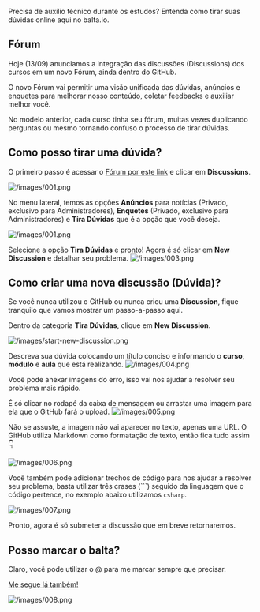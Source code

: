 Precisa de auxílio técnico durante os estudos? Entenda como tirar suas dúvidas online aqui no balta.io.

## Fórum
Hoje (13/09) anunciamos a integração das discussões (Discussions) dos cursos em um novo Fórum, ainda dentro do GitHub.

O novo Fórum vai permitir uma visão unificada das dúvidas, anúncios e enquetes para melhorar nosso conteúdo, coletar feedbacks e auxiliar melhor você.

No modelo anterior, cada curso tinha seu fórum, muitas vezes duplicando perguntas ou mesmo tornando confuso o processo de tirar dúvidas.

## Como posso tirar uma dúvida?
O primeiro passo é acessar o [Fórum por este link](https://github.com/balta-io/forum) e clicar em **Discussions**.

![/images/001.png]()

No menu lateral, temos as opções **Anúncios** para notícias (Privado, exclusivo para Administradores), **Enquetes** (Privado, exclusivo para Administradores) e **Tira Dúvidas** que é a opção que você deseja.

![/images/001.png]()

Selecione a opção **Tira Dúvidas** e pronto! Agora é só clicar em **New Discussion** e detalhar seu problema.
![/images/003.png]()

## Como criar uma nova discussão (Dúvida)?
Se você nunca utilizou o GitHub ou nunca criou uma **Discussion**, fique tranquilo que vamos mostrar um passo-a-passo aqui.

Dentro da categoria **Tira Dúvidas**, clique em **New Discussion**.

![/images/start-new-discussion.png]()

Descreva sua dúvida colocando um título conciso e informando o **curso**, **módulo** e **aula** que está realizando.
![/images/004.png]()

Você pode anexar imagens do erro, isso vai nos ajudar a resolver seu problema mais rápido.

É só clicar no rodapé da caixa de mensagem ou arrastar uma imagem para ela que o GitHub fará o upload.
![/images/005.png]()

Não se assuste, a imagem não vai aparecer no texto, apenas uma URL. O GitHub utiliza Markdown como formatação de texto, então fica tudo assim 👇

![/images/006.png]()

Você também pode adicionar trechos de código para nos ajudar a resolver seu problema, basta utilizar três crases (\`\`\`) seguido da linguagem que o código pertence, no exemplo abaixo utilizamos `csharp`.

![/images/007.png]()

Pronto, agora é só submeter a discussão que em breve retornaremos.

## Posso marcar o balta?
Claro, você pode utilizar o @ para me marcar sempre que precisar.

[Me segue lá também!](https://github.com/andrebaltieri)

![/images/008.png]()